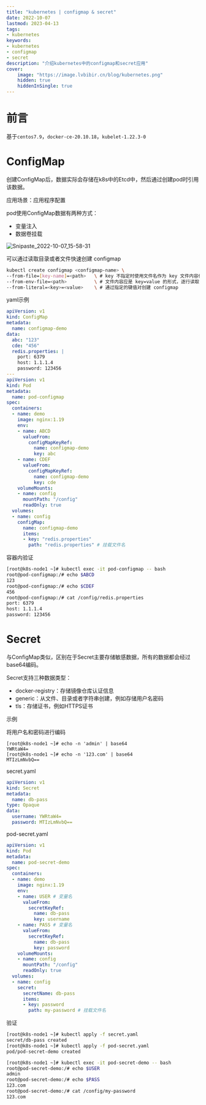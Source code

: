 ```yaml
---
title: "kubernetes | configmap & secret" 
date: 2022-10-07
lastmod: 2023-04-13
tags: 
- kubernetes
keywords:
- kubernetes
- configmap
- secret
description: "介绍kubernetes中的configmap和secret应用" 
cover:
    image: "https://image.lvbibir.cn/blog/kubernetes.png"
    hidden: true
    hiddenInSingle: true 
---
```


# 前言

基于`centos7.9`，`docker-ce-20.10.18`，`kubelet-1.22.3-0`

# ConfigMap

创建ConfigMap后，数据实际会存储在k8s中的Etcd中，然后通过创建pod时引用该数据。

应用场景：应用程序配置

pod使用ConfigMap数据有两种方式：

- 变量注入
- 数据卷挂载

![Snipaste_2022-10-07_15-58-31](https://image.lvbibir.cn/blog/Snipaste_2022-10-07_15-58-31.png)

可以通过读取目录或者文件快速创建 configmap

```bash
kubectl create configmap <configmap-name> \
--from-file=[key-name]=<path>   \ # key 不指定时使用文件名作为 key 文件内容作为 value，path 既可以文件也可以是目录
--from-env-file=<path>          \ # 文件内容应是 key=value 的形式，逐行读取
--from-literal=<key>=<value>    \ # 通过指定的键值对创建 configmap
```

yaml示例

```yaml
apiVersion: v1
kind: ConfigMap
metadata:
  name: configmap-demo
data:
  abc: "123"
  cde: "456"
  redis.properties: |
    port: 6379
    host: 1.1.1.4
    password: 123456
---
apiVersion: v1
kind: Pod
metadata:
  name: pod-configmap
spec:
  containers:
  - name: demo
    image: nginx:1.19
    env:
    - name: ABCD
      valueFrom:
        configMapKeyRef:
          name: configmap-demo
          key: abc
    - name: CDEF
      valueFrom:
        configMapKeyRef:
          name: configmap-demo
          key: cde
    volumeMounts:
    - name: config
      mountPath: "/config"
      readOnly: true
  volumes:
  - name: config
    configMap:
      name: configmap-demo
      items:
      - key: "redis.properties"
        path: "redis.properties" # 挂载文件名
```

容器内验证

```bash
[root@k8s-node1 ~]# kubectl exec -it pod-configmap -- bash
root@pod-configmap:/# echo $ABCD
123
root@pod-configmap:/# echo $CDEF
456
root@pod-configmap:/# cat /config/redis.properties
port: 6379
host: 1.1.1.4
password: 123456
```

# Secret

与ConfigMap类似，区别在于Secret主要存储敏感数据，所有的数据都会经过base64编码。

Secret支持三种数据类型：

- docker-registry：存储镜像仓库认证信息
- generic：从文件、目录或者字符串创建，例如存储用户名密码
- tls：存储证书，例如HTTPS证书

示例

将用户名和密码进行编码

```
[root@k8s-node1 ~]# echo -n 'admin' | base64
YWRtaW4=
[root@k8s-node1 ~]# echo -n '123.com' | base64
MTIzLmNvbQ==
```

secret.yaml

```yaml
apiVersion: v1
kind: Secret
metadata:
  name: db-pass
type: Opaque
data:
  username: YWRtaW4=
  password: MTIzLmNvbQ==
```

pod-secret.yaml

```yaml
apiVersion: v1
kind: Pod
metadata:
  name: pod-secret-demo
spec:
  containers:
  - name: demo
    image: nginx:1.19
    env:
    - name: USER # 变量名
      valueFrom:
        secretKeyRef:
          name: db-pass
          key: username
    - name: PASS # 变量名
      valueFrom:
        secretKeyRef:
          name: db-pass
          key: password
    volumeMounts:
    - name: config
      mountPath: "/config"
      readOnly: true
  volumes:
  - name: config
    secret:
      secretName: db-pass
      items:
      - key: password
        path: my-password # 挂载文件名
```

验证

```bash
[root@k8s-node1 ~]# kubectl apply -f secret.yaml
secret/db-pass created
[root@k8s-node1 ~]# kubectl apply -f pod-secret.yaml
pod/pod-secret-demo created

[root@k8s-node1 ~]# kubectl exec -it pod-secret-demo -- bash
root@pod-secret-demo:/# echo $USER
admin
root@pod-secret-demo:/# echo $PASS
123.com
root@pod-secret-demo:/# cat /config/my-password
123.com
```


